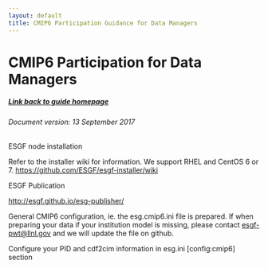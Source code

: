 ```yaml
---
layout: default
title: CMIP6 Participation Guidance for Data Managers
---
```


# CMIP6 Participation for Data Managers
##### [Link back to guide homepage][guide]

###### Document version: 13 September 2017

ESGF node installation

Refer to the installer wiki for information.  We support RHEL and CentOS  6 or 7.
https://github.com/ESGF/esgf-installer/wiki

ESGF Publication

http://esgf.github.io/esg-publisher/

General CMIP6 configuration, ie. the esg.cmip6.ini file is prepared.  If when preparing your data if your institution model is missing, please contact esgf-pwt@llnl.gov and we will update the file on github.  

Configure your PID and cdf2cim information in esg.ini [config:cmip6] section

[guide]: index.html
